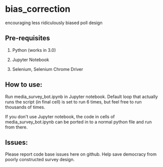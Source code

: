 # bias_correction
encouraging less ridiculously biased poll design

## Pre-requisites

1) Python (works in 3.0)

2) Jupyter Notebook

3) Selenium, Selenium Chrome Driver

## How to use:

Run media_survey_bot.ipynb in Jupyter notebook. Default loop that actually runs the script (in final cell) is set to run 6 times, but feel free to run thousands of times.

If you don't use Jupyter notebook, the code in cells of media_survey_bot.ipynb can be ported in to a normal python file and run from there.

## Issues:

Please report code base issues here on github. Help save democracy from poorly constructed survey design.
